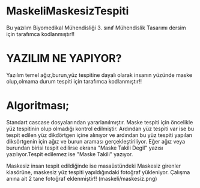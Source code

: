 # MaskeliMaskesizTespiti

Bu yazılım Biyomedikal Mühendisliği 3. sınıf Mühendislik Tasarımı dersim için  tarafımca kodlanmıştır!!

# YAZILIM NE YAPIYOR?

Yazılım temel ağız,burun,yüz tespitine dayalı olarak insanın yüzünde maske olup,olmama durum tespiti için tarafımca kodlanmıştır!!

# Algoritması;

Standart cascase dosyalarından yararlanılmıştır. Maske tespiti için öncelikle yüz tespitinin olup olmadığı kontrol edilmiştir.
Ardından yüz tespiti var ise bu tespit edilen yüz dikdörtgen içine alınıyor ve ardından bu  yüz tespiti yapılan diksörtgenin için ağız ve burun araması gerçekleştiriliyor.
Eğer ağız veya burundan birisi tespit edilirse ekrana "Maske Takili Degil" yazısı yazılıyor.Tespit edilemez ise "Maske Takili" yazıyor.

Maskesiz insan tespit edildiğinde ise masaüstündeki Maskesiz girenler klasörüne, maskesiz yüz tespiti yapıldığındaki fotoğraf yükleniyor.
Çalışma anına ait 2 tane fotoğraf eklenmiştir!! (maskeli/maskesiz.png)


